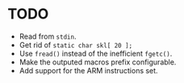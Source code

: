 
TODO
====

 * Read from `stdin`.
 * Get rid of `static char skl[ 20 ];`
 * Use `fread()` instead of the inefficient `fgetc()`.
 * Make the outputed macros prefix configurable.
 * Add support for the ARM instructions set.